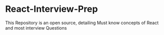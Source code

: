 # React-Interview-Prep
This Repository is an open source, detailing Must know concepts of React and most interview Questions
